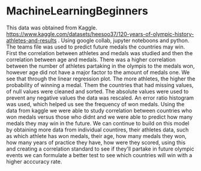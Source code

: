 # MachineLearningBeginners
This data was obtained from Kaggle. https://www.kaggle.com/datasets/heesoo37/120-years-of-olympic-history-athletes-and-results . Using google collab, jupyter noteboons and python. The teams file was used to predict future medals the countries may win. First the correlation between athletes and medals was studied and then the correlation between age and medals. There was a higher correlation between the number of athletes partaking in the olympis to the medals won, however age did not have a major factor to the amount of medals one. We see that through the linear regression plot. The more athletes, the higher the probability of winning a medal. Them the countries that had missing values, of null values were cleaned and sorted. The absolute values were used to prevent any negative values the data was rescaled. An error ratio histogram was used, which helped us see the frequency of won medals. Using the data from kaggle we were able to study correlation between countries who won medals versus those who didnt and we were able to predict how many medals they may win in the future. We can continue to build on this model by obtaining more data from individual countires, their athletes data, such as which athlete has won medals, their age, how many medals they won, how many years of practice they have, how were they scored, using this and creating a correlation standard to see if they'll partake in future olympic events we can formulate a better test to see which countries will win with a higher acccuracy rate. 
